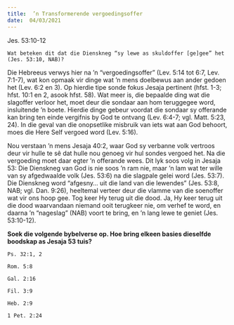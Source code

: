 ```yaml
---
title:  ’n Transformerende vergoedingsoffer
date:  04/03/2021
---
```


Jes. 53:10-12

`Wat beteken dit dat die Dienskneg “sy lewe as skuldoffer [ge]gee” het (Jes. 53:10, NAB)?`

Die Hebreeus verwys hier na ’n “vergoedingsoffer” (Lev. 5:14 tot 6:7, Lev. 7:1-7), wat kon opmaak vir dinge wat ’n mens doelbewus aan ander gedoen het (Lev. 6:2 en 3). Op hierdie tipe sonde fokus Jesaja pertinent (hfst. 1-3; hfst. 10:1 en 2, asook hfst. 58). Wat meer is, die bepaalde ding wat die slagoffer verloor het, moet deur die sondaar aan hom teruggegee word, insluitende ’n boete. Hierdie dinge gebeur voordat die sondaar sy offerande kan bring ten einde vergifnis by God te ontvang (Lev. 6:4-7; vgl. Matt. 5:23, 24). In die geval van die onopsetlike misbruik van iets wat aan God behoort, moes die Here Self vergoed word (Lev. 5:16).

Nou verstaan ’n mens Jesaja 40:2, waar God sy verbanne volk vertroos deur vir hulle te sê dat hulle nou genoeg vir hul sondes vergoed het. Na die vergoeding moet daar egter ’n offerande wees. Dit lyk soos volg in Jesaja 53: Die Dienskneg van God is nie soos ’n ram nie, maar ’n lam wat ter wille van sy afgedwaalde volk (Jes. 53:6) na die slagpale gelei word (Jes. 53:7).  Die Dienskneg word “afgesny… uit die land van die lewendes” (Jes. 53:8, NAB; vgl. Dan. 9:26), heeltemal verteer deur die vlamme van die soenoffer wat vir ons hoop gee. Tog keer Hy terug uit die dood. Ja, Hy keer terug uit die dood waarvandaan niemand ooit terugkeer nie, om verhef te word, en daarna ’n “nageslag” (NAB) voort te bring, en ’n lang lewe te geniet (Jes. 53:10-12).

**Soek die volgende bybelverse op. Hoe bring elkeen basies dieselfde boodskap as Jesaja 53 tuis?**

`Ps. 32:1, 2`

`Rom. 5:8`

`Gal. 2:16`

`Fil. 3:9`

`Heb. 2:9`

`1 Pet. 2:24`